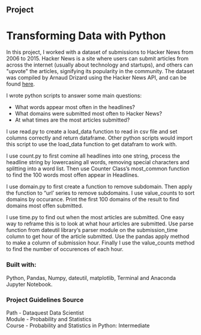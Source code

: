 ## Project
# Transforming Data with Python

In this project, I worked with a dataset of submissions to Hacker News from 2006 to 2015. Hacker News is a site where users can submit articles from across the internet (usually about technology and startups), and others can "upvote" the articles, signifying its popularity in the community. The dataset was compiled by Arnaud Drizard using the Hacker News API, and can be found [here](https://github.com/arnauddri/hn).

I wrote python scripts to answer some main questions:
- What words appear most often in the headlines?
- What domains were submitted most often to Hacker News?
- At what times are the most articles submitted?

I use read.py to create a load_data function to read in csv file and set columns correctly and return dataframe.  Other python scripts would import this script to use the load_data function to get datafram to work with.

I use count.py to first comine all headlines into one string, process the headline string by lowercasing all words, removing special characters and splitting into a word list. Then use Counter Class’s most_common function to find the 100 words most offen appear in Headlines.

I use domain.py to first create a function to remove subdomain.  Then apply the function to “url’ series to remove subdomains.  I use value_counts to sort domains by occurance.  Print the first 100 domains of the result to find domains most offen submitted.

I use time.py to find out when the most articles are submitted. One easy way to reframe this is to look at what hour articles are submitted. Use parse function from dateutil library‘s parser module on the submission_time column to get hour of the article submitted.  Use the pandas apply method to make a column of submission hour.  Finally I use the value_counts method to find the number of occurences of each hour.


### Built with:

Python, Pandas, Numpy, dateutil, matplotlib, Terminal and Anaconda Jupyter Notebook.


### Project Guidelines Source

 Path - Dataquest Data Scientist\
 Module - Probability and Statistics\
 Course - Probability and Statistics in Python: Intermediate



